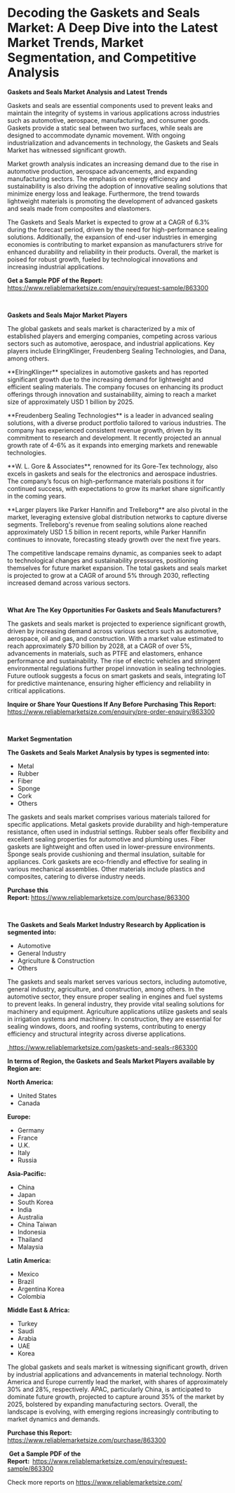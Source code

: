 <p><h1>Decoding the Gaskets and Seals Market: A Deep Dive into the Latest Market Trends, Market Segmentation, and Competitive Analysis</h1></p><p><strong>Gaskets and Seals Market Analysis and Latest Trends</strong></p>
<p><p>Gaskets and seals are essential components used to prevent leaks and maintain the integrity of systems in various applications across industries such as automotive, aerospace, manufacturing, and consumer goods. Gaskets provide a static seal between two surfaces, while seals are designed to accommodate dynamic movement. With ongoing industrialization and advancements in technology, the Gaskets and Seals Market has witnessed significant growth.</p><p>Market growth analysis indicates an increasing demand due to the rise in automotive production, aerospace advancements, and expanding manufacturing sectors. The emphasis on energy efficiency and sustainability is also driving the adoption of innovative sealing solutions that minimize energy loss and leakage. Furthermore, the trend towards lightweight materials is promoting the development of advanced gaskets and seals made from composites and elastomers.</p><p>The Gaskets and Seals Market is expected to grow at a CAGR of 6.3% during the forecast period, driven by the need for high-performance sealing solutions. Additionally, the expansion of end-user industries in emerging economies is contributing to market expansion as manufacturers strive for enhanced durability and reliability in their products. Overall, the market is poised for robust growth, fueled by technological innovations and increasing industrial applications.</p></p>
<p><strong>Get a Sample PDF of the Report:&nbsp;</strong> <a href="https://www.reliablemarketsize.com/enquiry/request-sample/863300?utm_campaign=1833&utm_medium=2&utm_source=Github&utm_content=ia&utm_term=17022025&utm_id=gaskets-and-seals">https://www.reliablemarketsize.com/enquiry/request-sample/863300</a></p>
<p>&nbsp;</p>
<p><strong>Gaskets and Seals Major Market Players</strong></p>
<p><p>The global gaskets and seals market is characterized by a mix of established players and emerging companies, competing across various sectors such as automotive, aerospace, and industrial applications. Key players include ElringKlinger, Freudenberg Sealing Technologies, and Dana, among others.</p><p>**ElringKlinger** specializes in automotive gaskets and has reported significant growth due to the increasing demand for lightweight and efficient sealing materials. The company focuses on enhancing its product offerings through innovation and sustainability, aiming to reach a market size of approximately USD 1 billion by 2025.</p><p>**Freudenberg Sealing Technologies** is a leader in advanced sealing solutions, with a diverse product portfolio tailored to various industries. The company has experienced consistent revenue growth, driven by its commitment to research and development. It recently projected an annual growth rate of 4-6% as it expands into emerging markets and renewable technologies.</p><p>**W. L. Gore & Associates**, renowned for its Gore-Tex technology, also excels in gaskets and seals for the electronics and aerospace industries. The company’s focus on high-performance materials positions it for continued success, with expectations to grow its market share significantly in the coming years.</p><p>**Larger players like Parker Hannifin and Trelleborg** are also pivotal in the market, leveraging extensive global distribution networks to capture diverse segments. Trelleborg's revenue from sealing solutions alone reached approximately USD 1.5 billion in recent reports, while Parker Hannifin continues to innovate, forecasting steady growth over the next five years.</p><p>The competitive landscape remains dynamic, as companies seek to adapt to technological changes and sustainability pressures, positioning themselves for future market expansion. The total gaskets and seals market is projected to grow at a CAGR of around 5% through 2030, reflecting increased demand across various sectors.</p></p>
<p>&nbsp;</p>
<p><strong>What Are The Key Opportunities For Gaskets and Seals Manufacturers?</strong></p>
<p><p>The gaskets and seals market is projected to experience significant growth, driven by increasing demand across various sectors such as automotive, aerospace, oil and gas, and construction. With a market value estimated to reach approximately $70 billion by 2028, at a CAGR of over 5%, advancements in materials, such as PTFE and elastomers, enhance performance and sustainability. The rise of electric vehicles and stringent environmental regulations further propel innovation in sealing technologies. Future outlook suggests a focus on smart gaskets and seals, integrating IoT for predictive maintenance, ensuring higher efficiency and reliability in critical applications.</p></p>
<p><strong>Inquire or Share Your Questions If Any Before Purchasing This Report:</strong> <a href="https://www.reliablemarketsize.com/enquiry/pre-order-enquiry/863300?utm_campaign=1833&utm_medium=2&utm_source=Github&utm_content=ia&utm_term=17022025&utm_id=gaskets-and-seals">https://www.reliablemarketsize.com/enquiry/pre-order-enquiry/863300</a></p>
<p>&nbsp;</p>
<p><strong>Market Segmentation</strong></p>
<p><strong>The Gaskets and Seals Market Analysis by types is segmented into:</strong></p>
<p><ul><li>Metal</li><li>Rubber</li><li>Fiber</li><li>Sponge</li><li>Cork</li><li>Others</li></ul></p>
<p><p>The gaskets and seals market comprises various materials tailored for specific applications. Metal gaskets provide durability and high-temperature resistance, often used in industrial settings. Rubber seals offer flexibility and excellent sealing properties for automotive and plumbing uses. Fiber gaskets are lightweight and often used in lower-pressure environments. Sponge seals provide cushioning and thermal insulation, suitable for appliances. Cork gaskets are eco-friendly and effective for sealing in various mechanical assemblies. Other materials include plastics and composites, catering to diverse industry needs.</p></p>
<p><strong>Purchase this Report:&nbsp;</strong><a href="https://www.reliablemarketsize.com/purchase/863300?utm_campaign=1833&utm_medium=2&utm_source=Github&utm_content=ia&utm_term=17022025&utm_id=gaskets-and-seals">https://www.reliablemarketsize.com/purchase/863300</a></p>
<p>&nbsp;</p>
<p><strong>The Gaskets and Seals Market Industry Research by Application is segmented into:</strong></p>
<p><ul><li>Automotive</li><li>General Industry</li><li>Agriculture & Construction</li><li>Others</li></ul></p>
<p><p>The gaskets and seals market serves various sectors, including automotive, general industry, agriculture, and construction, among others. In the automotive sector, they ensure proper sealing in engines and fuel systems to prevent leaks. In general industry, they provide vital sealing solutions for machinery and equipment. Agriculture applications utilize gaskets and seals in irrigation systems and machinery. In construction, they are essential for sealing windows, doors, and roofing systems, contributing to energy efficiency and structural integrity across diverse applications.</p></p>
<p><a href="https://www.reliablemarketsize.com/gaskets-and-seals-r863300?utm_campaign=1833&utm_medium=2&utm_source=Github&utm_content=ia&utm_term=17022025&utm_id=gaskets-and-seals">&nbsp;https://www.reliablemarketsize.com/gaskets-and-seals-r863300</a></p>
<p><strong>In terms of Region, the Gaskets and Seals Market Players available by Region are:</strong></p>
<p>
    <p> <strong> North America: </strong>
        <ul>
            <li>United States</li>
            <li>Canada</li>
        </ul>
        </p> 
    <p> <strong> Europe: </strong>
        <ul>
            <li>Germany</li>
            <li>France</li>
            <li>U.K.</li>
            <li>Italy</li>
            <li>Russia</li>
        </ul>
        </p> 
    <p> <strong> Asia-Pacific: </strong>
        <ul>
            <li>China</li>
            <li>Japan</li>
            <li>South Korea</li>
            <li>India</li>
            <li>Australia</li>
            <li>China Taiwan</li>
            <li>Indonesia</li>
            <li>Thailand</li>
            <li>Malaysia</li>
        </ul>
        </p> 
    <p> <strong> Latin America: </strong>
        <ul>
            <li>Mexico</li>
            <li>Brazil</li>
            <li>Argentina Korea</li>
            <li>Colombia</li>
        </ul>
        </p> 
    <p> <strong> Middle East & Africa: </strong>
        <ul>
            <li>Turkey</li>
            <li>Saudi</li>
            <li>Arabia</li>
            <li>UAE</li>
            <li>Korea</li>
        </ul>
    </p>
    </p>
<p><p>The global gaskets and seals market is witnessing significant growth, driven by industrial applications and advancements in material technology. North America and Europe currently lead the market, with shares of approximately 30% and 28%, respectively. APAC, particularly China, is anticipated to dominate future growth, projected to capture around 35% of the market by 2025, bolstered by expanding manufacturing sectors. Overall, the landscape is evolving, with emerging regions increasingly contributing to market dynamics and demands.</p></p>
<p><strong>Purchase this Report: </strong><a href="https://www.reliablemarketsize.com/purchase/863300?utm_campaign=1833&utm_medium=2&utm_source=Github&utm_content=ia&utm_term=17022025&utm_id=gaskets-and-seals">https://www.reliablemarketsize.com/purchase/863300</a></p>
<p>&nbsp;<strong>Get a Sample PDF of the Report:&nbsp;&nbsp;</strong><a href="https://www.reliablemarketsize.com/enquiry/request-sample/863300?utm_campaign=1833&utm_medium=2&utm_source=Github&utm_content=ia&utm_term=17022025&utm_id=gaskets-and-seals">https://www.reliablemarketsize.com/enquiry/request-sample/863300</a></p>
<p><strong></strong></p>
<p>Check more reports on <a href="https://www.reliablemarketsize.com/?utm_campaign=1833&utm_medium=2&utm_source=Github&utm_content=ia&utm_term=17022025&utm_id=gaskets-and-seals">https://www.reliablemarketsize.com/</a></p>